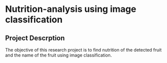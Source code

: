 # Nutrition-analysis using image classification

## Project Descrption

The objective of this research project is to find nutrition of the detected fruit and the name of the fruit using image classification.
